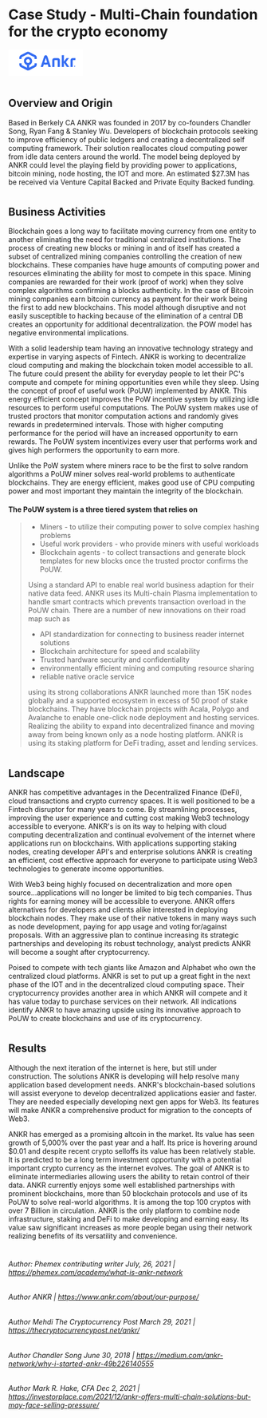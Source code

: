 # Case Study - Multi-Chain foundation for the crypto economy

<img src="https://github.com/wayman110/Case-Study-Homework/blob/main/ANKR_Logo.PNG" alt="drawing" width="150"/>

#
## Overview and Origin

Based in Berkely CA ANKR was founded in 2017 by co-founders Chandler Song, Ryan Fang & Stanley Wu. Developers of blockchain protocols seeking to improve efficiency of public ledgers and creating a decentralized self computing framework. Their solution reallocates cloud computing power from idle data centers around the world. The model being deployed by ANKR could level the playing field by providing power to applications, bitcoin mining, node hosting, the IOT and more. An estimated $27.3M has be received via Venture Capital Backed and Private Equity Backed funding.

#
## Business Activities

Blockchain goes a long way to facilitate moving currency from one entity to another eliminating the need for traditional centralized institutions. The process of creating new blocks or mining in and of itself has created a subset of centralized mining companies controlling the creation of new blockchains. These companies have huge amounts of computing power and resources eliminating the ability for most to compete in this space. Mining companies are rewarded for their work (proof of work) when they solve complex algorithms confirming a blocks authenticity. In the case of Bitcoin mining companies earn bitcoin currency as payment for their work being the first to add new blockchains. This model although disruptive and not easily susceptible to hacking because of the elimination of a central DB creates an opportunity for additional decentralization. the POW model has negative environmental implications.  

With a solid leadership team having an innovative technology strategy and expertise in varying aspects of Fintech. ANKR is working to decentralize cloud computing and making the blockchain token model accessible to all. The future could present the ability for everyday people to let their PC's compute and compete for mining opportunities even while they sleep. Using the concept of proof of useful work (PoUW) implemented by ANKR. This energy efficient concept improves the PoW incentive system by utilizing idle resources to perform useful computations. The PoUW system makes use of trusted proctors that monitor computation actions and randomly gives rewards in predetermined intervals. Those with higher computing performance for the period will have an increased opportunity to earn rewards. The PoUW system incentivizes every user that performs work and gives high performers the opportunity to earn more.

Unlike the PoW system where miners race to be the first to solve random algorithms a PoUW miner solves real-world problems to authenticate blockchains. They are energy efficient, makes good use of CPU computing power and most important they maintain the integrity of the blockchain.  

#### The PoUW system is a three tiered system that relies on
> * Miners - to utilize their computing power to solve complex hashing problems
> * Useful work providers - who provide miners with useful workloads
> * Blockchain agents - to collect transactions and generate block templates for new blocks once the trusted proctor confirms the PoUW.
>
> Using a standard API to enable real world business adaption for their native data feed. ANKR uses its Multi-chain Plasma implementation to handle smart contracts which prevents transaction overload in the PoUW chain. There are a number of new innovations on their road map such as 
> * API standardization for connecting to business reader internet solutions
> * Blockchain architecture for speed and scalability
> * Trusted hardware security and confidentiality
> * environmentally efficient mining and computing resource sharing
> * reliable native oracle service 
>
>using its strong collaborations ANKR launched more than 15K nodes globally and a supported ecosystem in excess of 50 proof of stake blockchains. They have blockchain projects with Acala, Polygo and Avalanche to enable one-click node deployment and hosting services. Realizing the ability to expand into decentralized finance and moving away from being known only as a node hosting platform. ANKR is using its staking platform for DeFi trading, asset and lending services.
#

## Landscape

ANKR has competitive advantages in the Decentralized Finance (DeFi), cloud transactions and crypto currency spaces. It is well positioned to be a Fintech disruptor for many years to come. By streamlining processes, improving the user experience and cutting cost making Web3 technology accessible to everyone. ANKR's is on its way to helping with cloud computing decentralization and continual evolvement of the internet where applications run on blockchains. With applications supporting staking nodes, creating developer API's and enterprise solutions ANKR is creating an efficient, cost effective approach for everyone to participate using Web3 technologies to generate income opportunities.

With Web3 being highly focused on decentralization and more open source...applications will no longer be limited to big tech companies. Thus rights for earning money will be accessible to everyone. ANKR offers alternatives for developers and clients alike interested in deploying blockchain nodes. They make use of their native tokens in many ways such as node development, paying for app usage and voting for/against proposals. With an aggressive plan to continue increasing its strategic partnerships and developing its robust technology, analyst predicts ANKR will become a sought after cryptocurrency.

Poised to compete with tech giants like Amazon and Alphabet who own the centralized cloud platforms. ANKR is set to put up a great fight in the next phase of the IOT and in the decentralized cloud computing space. Their cryptocurrency provides another area in which ANKR will compete and it has value today to purchase services on their network. All indications identify ANKR to have amazing upside using its innovative approach to PoUW to create blockchains and use of its cryptocurrency. 

#
## Results

Although the next iteration of the internet is here, but still under construction. The solutions ANKR is developing will help resolve many application based development needs. ANKR's blockchain-based solutions will assist everyone to develop decentralized applications easier and faster. They are needed especially developing next gen apps for Web3. Its features will make ANKR a comprehensive product for migration to the concepts of Web3. 

ANKR has emerged as a promising altcoin in the market. Its value has seen growth of 5,000% over the past year and a half. Its price is hovering around $0.01 and despite recent crypto selloffs its value has been relatively stable. It is predicted to be a long term investment opportunity with a potential important crypto currency as the internet evolves. The goal of ANKR is to eliminate intermediaries allowing users the ability to retain control of their data. ANKR currently enjoys some well established partnerships with prominent blockchains, more than 50 blockchain protocols and use of its PoUW to solve real-world algorithms. It is among the top 100 cryptos with over 7 Billion in circulation. ANKR is the only platform to combine node infrastructure, staking and DeFi to make developing and earning easy. Its value saw significant increases as more people began using their network realizing benefits of its versatility and convenience. 

#
#
###### _Author: Phemex contributing writer July, 26, 2021 | https://phemex.com/academy/what-is-ankr-network_
###### _Author ANKR | https://www.ankr.com/about/our-purpose/_
###### _Author Mehdi The Cryptocurrency Post March 29, 2021 | https://thecryptocurrencypost.net/ankr/_
###### _Author Chandler Song June 30, 2018 | https://medium.com/ankr-network/why-i-started-ankr-49b226140555_
###### _Author  Mark R. Hake, CFA Dec 2, 2021 | https://investorplace.com/2021/12/ankr-offers-multi-chain-solutions-but-may-face-selling-pressure/_
